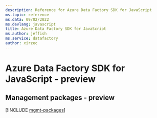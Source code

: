 ```yaml
---
description: Reference for Azure Data Factory SDK for JavaScript
ms.topic: reference
ms.data: 09/02/2022
ms.devlang: javascript
title: Azure Data Factory SDK for JavaScript
ms.author: jeffish
ms.service: datafactory
author: xirzec
---
```

# Azure Data Factory SDK for JavaScript - preview

## Management packages - preview
[!INCLUDE [mgmt-packages](data-factory-mgmt-index.md)]
